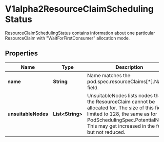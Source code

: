 

# V1alpha2ResourceClaimSchedulingStatus

ResourceClaimSchedulingStatus contains information about one particular ResourceClaim with \"WaitForFirstConsumer\" allocation mode.

## Properties

| Name | Type | Description | Notes |
|------------ | ------------- | ------------- | -------------|
|**name** | **String** | Name matches the pod.spec.resourceClaims[*].Name field. |  [optional] |
|**unsuitableNodes** | **List&lt;String&gt;** | UnsuitableNodes lists nodes that the ResourceClaim cannot be allocated for.  The size of this field is limited to 128, the same as for PodSchedulingSpec.PotentialNodes. This may get increased in the future, but not reduced. |  [optional] |



